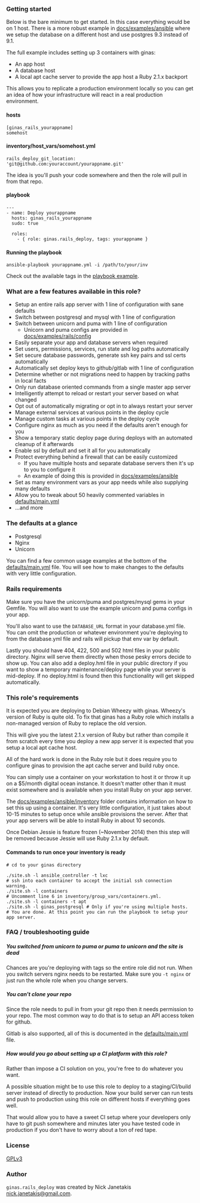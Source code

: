 ### Getting started

Below is the bare minimum to get started. In this case everything would be on 1 host. There is a more robust example in [docs/examples/ansible](#) where we setup the database on a different host and use postgres 9.3 instead of 9.1.

The full example includes setting up 3 containers with ginas:

- An app host
- A database host
- A local apt cache server to provide the app host a Ruby 2.1.x backport

This allows you to replicate a production environment locally so you can get
an idea of how your infrastructure will react in a real production environment.

#### hosts

```
[ginas_rails_yourappname]
somehost
```

#### inventory/host_vars/somehost.yml

`rails_deploy_git_location: 'git@github.com:youraccount/yourappname.git'`

The idea is you'll push your code somewhere and then the role will pull in from that repo.

#### playbook

```
---
- name: Deploy yourappname
  hosts: ginas_rails_yourappname
  sudo: true

  roles:
    - { role: ginas.rails_deploy, tags: yourappname }
```

#### Running the playbook

`ansible-playbook yourappname.yml -i /path/to/your/inv`

Check out the available tags in the [playbook example](#).

### What are a few features available in this role?

- Setup an entire rails app server with 1 line of configuration with sane defaults
- Switch between postgresql and mysql with 1 line of configuration
- Switch between unicorn and puma with 1 line of configuration
  - Unicorn and puma configs are provided in [docs/examples/rails/config](#)
- Easily separate your app and database servers when required
- Set users, permissions, services, run state and log paths automatically
- Set secure database passwords, generate ssh key pairs and ssl certs automatically
- Automatically set deploy keys to github/gitlab with 1 line of configuration
- Determine whether or not migrations need to happen by tracking paths in local facts
- Only run database oriented commands from a single master app server
- Intelligently attempt to reload or restart your server based on what changed
- Opt out of automatically migrating or opt in to always restart your server
- Manage external services at various points in the deploy cycle
- Manage custom tasks at various points in the deploy cycle
- Configure nginx as much as you need if the defaults aren't enough for you
- Show a temporary static deploy page during deploys with an automated cleanup of it afterwards
- Enable ssl by default and set it all for you automatically
- Protect everything behind a firewall that can be easily customized
  - If you have multiple hosts and separate database servers then it's up to you to configure it
  - An example of doing this is provided in [docs/examples/ansible](#)
- Set as many environment vars as your app needs while also supplying many defaults
- Allow you to tweak about 50 heavily commented variables in [defaults/main.yml](#)
- ...and more

### The defaults at a glance

- Postgresql
- Nginx
- Unicorn

You can find a few common usage examples at the bottom of the [defaults/main.yml](#) file. You will see how to make changes to the defaults with very little configuration.

### Rails requirements

Make sure you have the unicorn/puma and postgres/mysql gems in your Gemfile. You will also want to use the example unicorn and puma configs in your app.

You'll also want to use the `DATABASE_URL` format in your database.yml file. You can omit the production or whatever environment you're deploying to from the database.yml file and rails will pickup that env var by default.

Lastly you should have 404, 422, 500 and 502 html files in your public directory. Nginx will serve them directly when those pesky errors decide to show up. You can also add a deploy.hml file in your public directory if you want to show a temporary maintenance/deploy page while your server is mid-deploy. If no deploy.html is found then this functionality will get skipped automatically.

### This role's requirements

It is expected you are deploying to Debian Wheezy with ginas. Wheezy's version of Ruby is quite old. To fix that ginas has a Ruby role which installs a non-managed version of Ruby to replace the old version.

This will give you the latest 2.1.x version of Ruby but rather than compile it from scratch every time you deploy a new app server it is expected that you setup a local apt cache host.

All of the hard work is done in the Ruby role but it does require you to configure ginas to provision the apt cache server and build ruby once.

You can simply use a container on your workstation to host it or throw it up on a $5/month digital ocean instance. It doesn't matter other than it must exist somewhere and is available when you install Ruby on your app server.

The [docs/examples/ansible/inventory](#) folder contains information on how to set this up using a container. It's very little configuration, it just takes about 10-15 minutes to setup once while ansible provisions the server. After that your app servers will be able to install Ruby in about 10 seconds.

Once Debian Jessie is feature frozen (~November 2014) then this step will be removed because Jessie will use Ruby 2.1.x by default.

#### Commands to run once your inventory is ready

```
# cd to your ginas directory

./site.sh -l ansible_controller -t lxc
# ssh into each container to accept the initial ssh connection warning.
./site.sh -l containers
# Uncomment line 6 in inventory/group_vars/containers.yml.
./site.sh -l containers -t apt
./site.sh -l ginas_postgresql # Only if you're using multiple hosts.
# You are done. At this point you can run the playbook to setup your app server.
```

### FAQ / troubleshooting guide

##### You switched from unicorn to puma or puma to unicorn and the site is dead
Chances are you're deploying with tags so the entire role did not run. When you switch servers nginx needs to be restarted. Make sure you `-t nginx` or just run the whole role when you change servers.

##### You can't clone your repo
Since the role needs to pull in from your git repo then it needs permission to your repo. The most common way to do that is to setup an API access token for github.

Gitlab is also supported, all of this is documented in the [defaults/main.yml](#) file.

##### How would you go about setting up a CI platform with this role?
Rather than impose a CI solution on you, you're free to do whatever you want.

A possible situation might be to use this role to deploy to a staging/CI/build server instead of directly to production. Now your build server can run tests and push to production using this role on different hosts if everything goes well.

That would allow you to have a sweet CI setup where your developers only have to git push somewhere and minutes later you have tested code in production if you don't have to worry about a ton of red tape.

### License

[GPLv3](https://www.gnu.org/licenses/quick-guide-gplv3.html)

### Author

`ginas.rails_deploy` was created by Nick Janetakis nick.janetakis@gmail.com.
